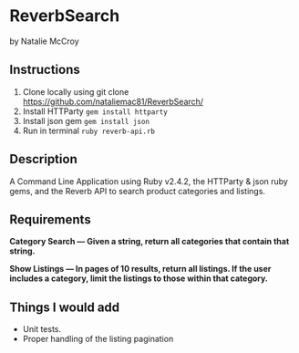 # ReverbSearch

by Natalie McCroy

Instructions
---
1. Clone locally using git clone https://github.com/nataliemac81/ReverbSearch/
2. Install HTTParty ```gem install httparty```
3. Install json gem ```gem install json```
4. Run in terminal ```ruby reverb-api.rb```


Description
---
A Command Line Application using Ruby v2.4.2, the HTTParty & json ruby gems, and the Reverb API to search product categories and listings.

Requirements
---
**Category Search — Given a string, return all categories that contain that string.**


**Show Listings — In pages of 10 results, return all listings. If the user includes a category, limit the listings to those within that category.**

Things I would add
---
* Unit tests.
* Proper handling of the listing pagination
